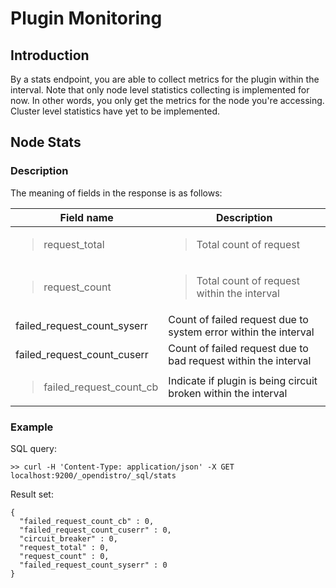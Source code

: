 # Plugin Monitoring

## Introduction

By a stats endpoint, you are able to collect metrics for the plugin
within the interval. Note that only node level statistics collecting is
implemented for now. In other words, you only get the metrics for the
node you're accessing. Cluster level statistics have yet to be
implemented.

## Node Stats

### Description

The meaning of fields in the response is as follows:

<table>
<colgroup>
<col style="width: 30%" />
<col style="width: 69%" />
</colgroup>
<thead>
<tr class="header">
<th>Field name</th>
<th>Description</th>
</tr>
</thead>
<tbody>
<tr class="odd">
<td><blockquote>
<p>request_total</p>
</blockquote></td>
<td><blockquote>
<p>Total count of request</p>
</blockquote></td>
</tr>
<tr class="even">
<td><blockquote>
<p>request_count</p>
</blockquote></td>
<td><blockquote>
<p>Total count of request within the interval</p>
</blockquote></td>
</tr>
<tr class="odd">
<td>failed_request_count_syserr</td>
<td>Count of failed request due to system error within the interval</td>
</tr>
<tr class="even">
<td>failed_request_count_cuserr</td>
<td>Count of failed request due to bad request within the interval</td>
</tr>
<tr class="odd">
<td><blockquote>
<p>failed_request_count_cb</p>
</blockquote></td>
<td>Indicate if plugin is being circuit broken within the interval</td>
</tr>
</tbody>
</table>

### Example

SQL query:

    >> curl -H 'Content-Type: application/json' -X GET localhost:9200/_opendistro/_sql/stats

Result set:

    {
      "failed_request_count_cb" : 0,
      "failed_request_count_cuserr" : 0,
      "circuit_breaker" : 0,
      "request_total" : 0,
      "request_count" : 0,
      "failed_request_count_syserr" : 0
    }
